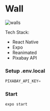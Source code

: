 # Wall

![walls](https://github.com/gabhiinav/Walls/assets/91845898/5192a96e-d10a-4390-a3da-8f3fa0cd0be0)

Tech Stack:

- React Native
- Expo
- Reanimated
- Pixabay API

### Setup .env.local

```js
PIXABAY_API_KEY=
```

### Start

```shell
expo start
```
